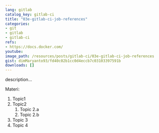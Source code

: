 ```yaml
---
lang: gitlab
catalog_key: gitlab-ci
title: "03e-gitlab-ci-job-references"
categories:
- git
- gitlab
- gitlab-ci
refs: 
- https://docs.docker.com/
youtube: 
image_path: /resources/posts/gitlab-ci/03e-gitlab-ci-job-references
gist: dimMaryanto93/fd40c02b1cc0d4eccb7c03103397591b
downloads: []
---
```



description...

<!--more-->

Materi: 

1. Topic1
2. Topic2
    1. Topic 2.a
    2. Topic 2.b
3. Topic 3
4. Topic 4